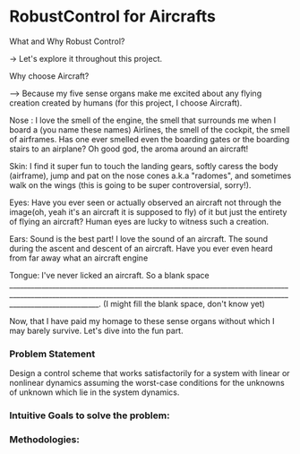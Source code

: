 # RobustControl for Aircrafts
What and Why Robust Control? 

-> Let's explore it throughout this project. 

Why choose Aircraft? 

--> Because my five sense organs make me excited about any flying creation created by humans (for this project, I choose Aircraft). 

Nose : I love the smell of the engine, the smell that surrounds me when I board a (you name these names) Airlines, the smell of the cockpit, the smell of airframes. Has one ever smelled even the boarding gates or the boarding stairs to an airplane? Oh good god, the aroma around an aircraft!

Skin: I find it super fun to touch the landing gears, softly caress the body (airframe), jump and pat on the nose cones a.k.a "radomes", and sometimes walk on the wings (this is going to be super controversial, sorry!).

Eyes: Have you ever seen or actually observed an aircraft not through the image(oh, yeah it's an aircraft it is supposed to fly) of it but just the entirety of flying an aircraft? Human eyes are lucky to witness such a creation.

Ears: Sound is the best part! I love the sound of an aircraft. The sound during the ascent and descent of an aircraft. Have you ever even heard from far away what an aircraft engine

Tongue: I've never licked an aircraft. So a blank space _____________________________________________________________________________________________________________________________________________________________________________________. (I might fill the blank space, don't know yet)

Now, that I have paid my homage to these sense organs without which I may barely survive. Let's dive into the fun part.

### Problem Statement
Design a control scheme that works satisfactorily for a system with linear or nonlinear dynamics assuming the worst-case conditions for the unknowns of unknown which lie in the system dynamics.

### Intuitive Goals to solve the problem:


### Methodologies:

